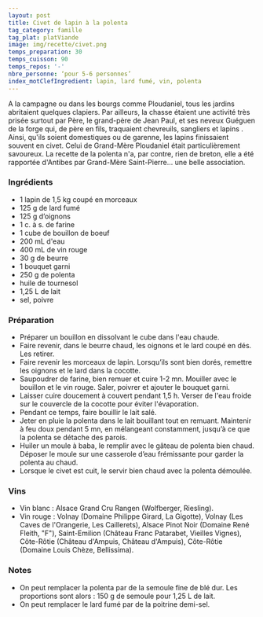 ```yaml
---
layout: post
title: Civet de lapin à la polenta
tag_category: famille
tag_plat: platViande
image: img/recette/civet.png
temps_preparation: 30
temps_cuisson: 90
temps_repos: '-'
nbre_personne: ‘pour 5-6 personnes’
index_motClefIngredient: lapin, lard fumé, vin, polenta
---
```

A la campagne ou dans les bourgs comme Ploudaniel, tous les jardins abritaient quelques clapiers. Par ailleurs, la chasse étaient une activité très prisée surtout par Père, le grand-père de Jean Paul, et ses neveux Guéguen de la forge qui, de père en fils, traquaient chevreuils, sangliers et lapins . Ainsi, qu'ils soient domestiques ou de garenne, les lapins finissaient souvent en civet. Celui de Grand-Mère Ploudaniel était particulièrement savoureux. La recette de la polenta n'a, par contre, rien de breton, elle a été rapportée d'Antibes par Grand-Mère Saint-Pierre... une belle association.  

### Ingrédients
* 1 lapin de 1,5 kg coupé en morceaux
* 125 g de lard fumé
* 125 g d’oignons
* 1 c. à s. de farine
* 1 cube de bouillon de boeuf
* 200 mL d'eau
* 400 mL de vin rouge
* 30 g de beurre
* 1 bouquet garni
* 250 g de polenta
* huile de tournesol
* 1,25 L de lait
* sel, poivre


### Préparation
* Préparer un bouillon en dissolvant le cube dans l'eau chaude.
* Faire revenir, dans le beurre chaud, les oignons et le lard coupé en dés. Les retirer.
* Faire revenir les morceaux de lapin. Lorsqu’ils sont bien dorés, remettre les oignons et le lard dans la cocotte.
* Saupoudrer de farine, bien remuer et cuire 1-2 mn. Mouiller avec le bouillon et le vin rouge. Saler, poivrer et ajouter le bouquet garni.
* Laisser cuire doucement à couvert pendant 1,5 h. Verser de l'eau froide sur le couvercle de la cocotte pour éviter l'évaporation.
* Pendant ce temps, faire bouillir le lait salé.
* Jeter en pluie la polenta dans le lait bouillant tout en remuant. Maintenir à feu doux pendant 5 mn, en mélangeant constamment, jusqu’à ce que la polenta se détache des parois.
* Huiler un moule à baba, le remplir avec le gâteau de polenta bien chaud. Déposer le moule sur une casserole d’eau frémissante pour garder la polenta au chaud.
* Lorsque le civet est cuit, le servir bien chaud avec la polenta démoulée.


### Vins
* Vin blanc : Alsace Grand Cru Rangen (Wolfberger, Riesling).
* Vin rouge : Volnay (Domaine Philippe Girard, La Gigotte), Volnay (Les Caves de l'Orangerie, Les Caillerets), Alsace Pinot Noir (Domaine René Fleith, "F"), Saint-Emilion (Château Franc Patarabet, Vieilles Vignes), Côte-Rôtie (Château d'Ampuis, Château d'Ampuis), Côte-Rôtie (Domaine Louis Chèze, Bellissima).


### Notes
* On peut remplacer la polenta par de la semoule fine de blé dur. Les proportions sont alors : 150 g de semoule pour 1,25 L de lait.
 * On peut remplacer le lard fumé par de la poitrine demi-sel.
